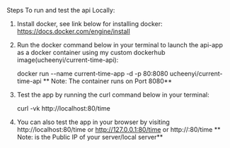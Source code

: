 Steps To run and test the api Locally:
1. Install docker, see link below for installing docker:
     https://docs.docker.com/engine/install
2. Run the docker command below in your terminal to launch the api-app as a docker container using my custom dockerhub image(ucheenyi/current-time-api):

   docker run --name current-time-app -d -p 80:8080 ucheenyi/current-time-api 
  ** Note: The container runs on Port 8080**
4. Test the app by running the curl command below in your terminal:
   
     curl -vk http://localhost:80/time
6. You can also test the app in your browser by visiting http://localhost:80/time or http://127.0.0.1:80/time or http://<ServerPublicIP>:80/time
    ** Note: <ServerPublicIP> is the Public IP of your server/local server**
